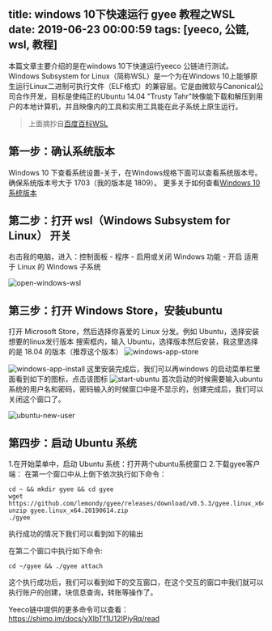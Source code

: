 title: windows 10下快速运行 gyee 教程之WSL
date: 2019-06-23 00:00:59
tags: [yeeco, 公链, wsl, 教程]
---
本篇文章主要介绍的是在windows 10下快速运行yeeco 公链进行测试。
Windows Subsystem for Linux（简称WSL）是一个为在Windows 10上能够原生运行Linux二进制可执行文件（ELF格式）的兼容层。它是由微软与Canonical公司合作开发，目标是使纯正的Ubuntu 14.04 "Trusty Tahr"映像能下载和解压到用户的本地计算机，并且映像内的工具和实用工具能在此子系统上原生运行。

<!-- more -->

> 上面摘抄自[百度百科WSL](https://baike.baidu.com/item/wsl/20359185?fr=aladdin)

## 第一步：确认系统版本
Windows 10 下查看系统设置-关于，在Windows规格下面可以查看系统版本号。确保系统版本号大于 1703（我的版本是 1809）。
更多关于如何查看[Windows 10 系统版本](http://baijiahao.baidu.com/s?id=1599865729643161638&wfr=spider&for=pc)

## 第二步：打开 wsl（Windows Subsystem for Linux） 开关

右击我的电脑，进入：控制面板 - 程序 - 启用或关闭 Windows 功能 - 开启 适用于 Linux 的 Windows 子系统

![open-windows-wsl](/images/windows-open-wsl.png)

## 第三步：打开 Windows Store，安装ubuntu
打开 Microsoft Store，然后选择你喜爱的 Linux 分发。例如 Ubuntu，选择安装想要的linux发行版本
搜索框内，输入 Ubuntu，选择版本然后安装，我这里选择的是 18.04 的版本（推荐这个版本）
![windows-app-store](/images/windows-app-store.png)

![windows-app-install](/images/windows-app-install.png)
这里安装完成后，我们可以再windows 的启动菜单栏里面看到如下的图标，点击该图标
![start-ubuntu](/images/start-ubuntu.png)
首次启动的时候需要输入ubuntu系统的用户名和密码，密码输入的时候窗口中是不显示的，创建完成后，我们可以关闭这个窗口了。

![ubuntu-new-user](/images/ubuntu-new-user.png)

## 第四步：启动 Ubuntu 系统
1.在开始菜单中，启动 Ubuntu 系统：打开两个ubuntu系统窗口
2.下载gyee客户端：
在第一个窗口中从上倒下依次执行如下命令：

```shell
cd ~ && mkdir gyee && cd gyee
wget https://github.com/lemondy/gyee/releases/download/v0.5.3/gyee.linux_x64.20190614.zip
unzip gyee.linux_x64.20190614.zip
./gyee
```

执行成功的情况下我们可以看到如下的输出

在第二个窗口中执行如下命令:

```shell
cd ~/gyee && ./gyee attach
```

这个执行成功后，我们可以看到如下的交互窗口，在这个交互的窗口中我们就可以执行账户的创建，块信息查询，转账等操作了。

Yeeco链中提供的更多命令可以查看：https://shimo.im/docs/yXlbTf1U12IPiyRq/read